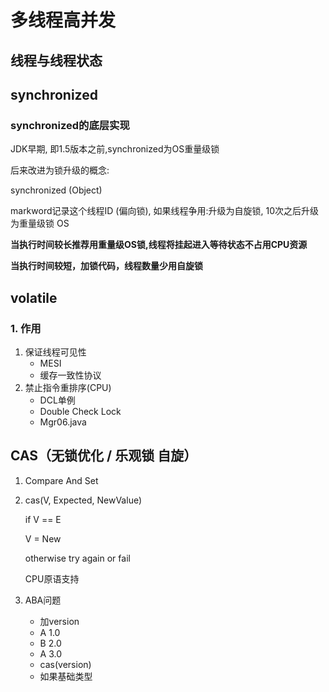 # 多线程高并发

## 线程与线程状态



## synchronized

### synchronized的底层实现

JDK早期, 即1.5版本之前,synchronized为OS重量级锁

后来改进为锁升级的概念:

synchronized (Object) 

markword记录这个线程ID (偏向锁), 如果线程争用:升级为自旋锁, 10次之后升级为重量级锁 OS

**当执行时间较长推荐用重量级OS锁,线程将挂起进入等待状态不占用CPU资源**

**当执行时间较短，加锁代码，线程数量少用自旋锁**



## volatile

### 1. 作用

1. 保证线程可见性
   - MESI
   - 缓存一致性协议
2. 禁止指令重排序(CPU)
   - DCL单例
   - Double Check Lock
   - Mgr06.java



## CAS（无锁优化 / 乐观锁 自旋）

1. Compare And Set

2. cas(V, Expected, NewValue)

   if V == E

   V = New

   otherwise try again or fail

   CPU原语支持

3. ABA问题

   - 加version
   - A 1.0
   - B 2.0
   - A 3.0
   - cas(version)
   - 如果基础类型
